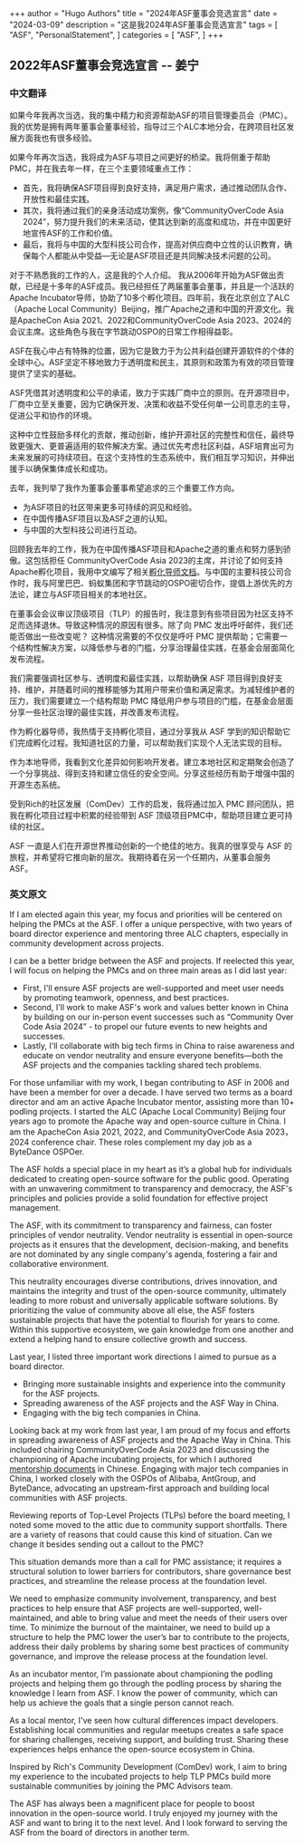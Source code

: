 +++
author = "Hugo Authors"
title = "2024年ASF董事会竞选宣言"
date = "2024-03-09"
description = "这是我2024年ASF董事会竞选宣言"
tags = [
    "ASF",
    "PersonalStatement", 
]
categories = [
    "ASF",
]
+++

## 2022年ASF董事会竞选宣言 -- 姜宁

### 中文翻译

如果今年我再次当选，我的集中精力和资源帮助ASF的项目管理委员会（PMC）。我的优势是拥有两年董事会董事经验，指导过三个ALC本地分会，在跨项目社区发展方面我也有很多经验。

如果今年再次当选，我将成为ASF与项目之间更好的桥梁。我将侧重于帮助PMC，并在我去年一样，在三个主要领域重点工作：

- 首先，我将确保ASF项目得到良好支持，满足用户需求，通过推动团队合作、开放性和最佳实践。
- 其次，我将通过我们的亲身活动成功案例，像“CommunityOverCode Asia 2024”，努力提升我们的未来活动，使其达到新的高度和成功，并在中国更好地宣传ASF的工作和价值。
- 最后，我将与中国的大型科技公司合作，提高对供应商中立性的认识教育，确保每个人都能从中受益—无论是ASF项目还是共同解决技术问题的公司。
  
对于不熟悉我的工作的人，这是我的个人介绍。 我从2006年开始为ASF做出贡献，已经是十多年的ASF成员。我已经担任了两届董事会董事，并且是一个活跃的Apache Incubator导师，协助了10多个孵化项目。四年前，我在北京创立了ALC（Apache Local Community）Beijing，推广Apache之道和中国的开源文化。我是ApacheCon Asia 2021、2022和CommunityOverCode Asia 2023、2024的会议主席。这些角色与我在字节跳动OSPO的日常工作相得益彰。

ASF在我心中占有特殊的位置，因为它是致力于为公共利益创建开源软件的个体的全球中心。ASF坚定不移地致力于透明度和民主，其原则和政策为有效的项目管理提供了坚实的基础。

ASF凭借其对透明度和公平的承诺，致力于实践厂商中立的原则。在开源项目中，厂商中立至关重要，因为它确保开发、决策和收益不受任何单一公司意志的主导，促进公平和协作的环境。

这种中立性鼓励多样化的贡献，推动创新，维护开源社区的完整性和信任，最终导致更强大、更普遍适用的软件解决方案。通过优先考虑社区利益，ASF培育出可为未来发展的可持续项目。在这个支持性的生态系统中，我们相互学习知识，并伸出援手以确保集体成长和成功。

去年，我列举了我作为董事会董事希望追求的三个重要工作方向。

- 为ASF项目的社区带来更多可持续的洞见和经验。
- 在中国传播ASF项目以及ASF之道的认知。
- 与中国的大型科技公司进行互动。

回顾我去年的工作，我为在中国传播ASF项目和Apache之道的重点和努力感到骄傲。这包括担任 CommunityOverCode Asia 2023的主席，并讨论了如何支持Apache孵化项目，我用中文编写了相关[孵化导师文档](https://willemjiang.github.io/2023/09/2023-09-10-asf-incubating-process-champion-and-mentor/)。与中国的主要科技公司合作时，我与阿里巴巴、蚂蚁集团和字节跳动的OSPO密切合作，提倡上游优先的方法论，建立与ASF项目相关的本地社区。

在董事会会议审议顶级项目（TLP）的报告时，我注意到有些项目因为社区支持不足而选择退休。导致这种情况的原因有很多。除了向 PMC 发出呼吁邮件，我们还能否做出一些改变呢？ 这种情况需要的不仅仅是呼吁 PMC 提供帮助；它需要一个结构性解决方案，以降低参与者的门槛，分享治理最佳实践，在基金会层面简化发布流程。

我们需要强调社区参与、透明度和最佳实践，以帮助确保 ASF 项目得到良好支持、维护，并随着时间的推移能够为其用户带来价值和满足需求。为减轻维护者的压力，我们需要建立一个结构帮助 PMC 降低用户参与项目的门槛，在基金会层面分享一些社区治理的最佳实践，并改善发布流程。

作为孵化器导师，我热情于支持孵化项目，通过分享我从 ASF 学到的知识帮助它们完成孵化过程。我知道社区的力量，可以帮助我们实现个人无法实现的目标。

作为本地导师，我看到文化差异如何影响开发者。建立本地社区和定期聚会创造了一个分享挑战、得到支持和建立信任的安全空间。分享这些经历有助于增强中国的开源生态系统。

受到Rich的社区发展（ComDev）工作的启发，我将通过加入 PMC 顾问团队，把我在孵化项目过程中积累的经验带到 ASF 顶级项目PMC中，帮助项目建立更可持续的社区。

ASF 一直是人们在开源世界推动创新的一个绝佳的地方。我真的很享受与 ASF 的旅程，并希望将它推向新的层次。我期待着在另一个任期内，从董事会服务 ASF。

### 英文原文

If I am elected again this year, my focus and priorities will be centered on helping the PMCs at the ASF. I offer a unique perspective, with two years of board director experience and mentoring three ALC chapters, especially in community development across projects.

I can be a better bridge between the ASF and projects. If reelected this year, I will focus on helping the PMCs and on three main areas as I did last year:

- First, I'll ensure ASF projects are well-supported and meet user needs by promoting teamwork, openness, and best practices.
- Second, I'll work to make ASF's work and values better known in China by building on our in-person event successes such as “Community Over Code Asia 2024” - to propel our future events to new heights and
successes.
- Lastly, I'll collaborate with big tech firms in China to raise awareness and educate on vendor neutrality and ensure everyone benefits—both the ASF projects and the companies tackling shared tech
problems.

For those unfamiliar with my work, I began contributing to ASF in 2006 and have been a member for over a decade. I have served two terms as a board director and am an active Apache Incubator mentor, assisting
more than 10+ podling projects. I started the ALC (Apache Local Community) Beijing four years ago to promote the Apache way and open-source culture in China.  I am the ApacheCon Asia 2021, 2022, and
CommunityOverCode Asia 2023，2024 conference chair. These roles complement my day job as a ByteDance OSPOer.

The ASF holds a special place in my heart as it’s a global hub for individuals dedicated to creating open-source software for the public good. Operating with an unwavering commitment to transparency and
democracy, the ASF's principles and policies provide a solid foundation for effective project management.

The ASF, with its commitment to transparency and fairness, can foster principles of vendor neutrality. Vendor neutrality is essential in open-source projects as it ensures that the development, decision-making, and benefits are not dominated by any single company's agenda, fostering a fair and collaborative environment.

This neutrality encourages diverse contributions, drives innovation, and maintains the integrity and trust of the open-source community, ultimately leading to more robust and universally applicable software
solutions. By prioritizing the value of community above all else, the ASF fosters sustainable projects that have the potential to flourish for years to come. Within this supportive ecosystem, we gain knowledge
from one another and extend a helping hand to ensure collective growth and success.

Last year, I listed three important work directions I aimed to pursue as a board director.

- Bringing more sustainable insights and experience into the community
for the ASF projects.
- Spreading awareness of the ASF projects and the ASF Way in China.
- Engaging with the big tech companies in China.

Looking back at my work from last year, I am proud of my focus and efforts in spreading awareness of ASF projects and the Apache Way in China. This included chairing CommunityOverCode Asia 2023 and discussing the championing of Apache incubating projects, for which I authored [mentorship documents](https://willemjiang.github.io/2023/09/2023-09-10-asf-incubating-process-champion-and-mentor/) in Chinese. Engaging with major tech companies in China, I worked closely with the OSPOs of Alibaba, AntGroup, and ByteDance, advocating an upstream-first approach and building local communities with ASF projects.

Reviewing reports of Top-Level Projects (TLPs) before the board meeting, I noted some moved to the attic due to community support shortfalls. There are a variety of reasons that could cause this kind
of situation. Can we change it besides sending out a callout to the PMC?

This situation demands more than a call for PMC assistance; it requires a structural solution to lower barriers for contributors, share governance best practices, and streamline the release process at
the foundation level.

We need to emphasize community involvement, transparency, and best practices to help ensure that ASF projects are well-supported, well-maintained, and able to bring value and meet the needs of their users over time. To minimize the burnout of the maintainer, we need to build up a structure to help the PMC lower the user’s bar to contribute to the projects, address their daily problems by sharing some best practices of community governance, and improve the release process at the foundation level.

As an incubator mentor, I’m passionate about championing the podling projects and helping them go through the podling process by sharing the knowledge I learn from ASF. I know the power of community, which
can help us achieve the goals that a single person cannot reach.

As a local mentor, I've seen how cultural differences impact developers. Establishing local communities and regular meetups creates a safe space for sharing challenges, receiving support, and building trust. Sharing these experiences helps enhance the open-source ecosystem in China.

Inspired by Rich's Community Development (ComDev) work, I aim to bring my experience to the incubated projects to help TLP PMCs build more sustainable communities by joining the PMC Advisors team.

The ASF has always been a magnificent place for people to boost innovation in the open-source world. I truly enjoyed my journey with the ASF and want to bring it to the next level. And I look forward to
serving the ASF from the board of directors in another term.
